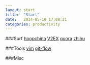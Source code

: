 ```yaml
---
layout: start
title:  "Start"
date:   2014-05-10 17:08:21
categories: productivity
---
```


###Surf
[hoopchina](http://hoopchina.com)
[V2EX](https://www.v2ex.com)
[quora](http://www.quora.com)
[zhihu](http://www.zhihu.com)

###Tools
[vim](http://www.vim.org/)
[git-flow](http://nvie.com/posts/a-successful-git-branching-model/)

###Misc
